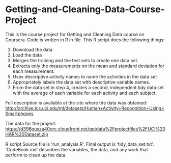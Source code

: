 # Getting-and-Cleaning-Data-Course-Project
This is the course project for Getting and Cleaning Data course on Coursera. Code is written in R in file. This R script does the following things:
1. Download the data
2. Load the data
3. Merges the training and the test sets to create one data set.
4. Extracts only the measurements on the mean and standard deviation for each measurement.
5. Uses descriptive activity names to name the activities in the data set
6. Appropriately labels the data set with descriptive variable names.
7. From the data set in step 4, creates a second, independent tidy data set with the average of each variable for each activity and each subject.

Full description is available at the site where the data was obtained:
http://archive.ics.uci.edu/ml/datasets/Human+Activity+Recognition+Using+Smartphones

The data for the project:
https://d396qusza40orc.cloudfront.net/getdata%2Fprojectfiles%2FUCI%20HAR%20Dataset.zip

R script Source file is 'run_analysis.R'. 
Final output is 'tidy_data_set.txt'.
'CodeBook.md' describes the variables, the data, and any work that perform to clean up the data.
